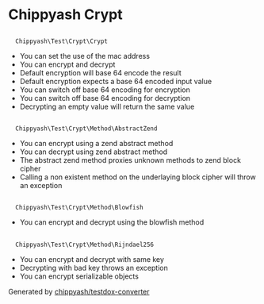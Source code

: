 # Chippyash Crypt

## 
      Chippyash\Test\Crypt\Crypt
    

*  You can set the use of the mac address
*  You can encrypt and decrypt
*  Default encryption will base 64 encode the result
*  Default encryption expects a base 64 encoded input value
*  You can switch off base 64 encoding for encryption
*  You can switch off base 64 encoding for decryption
*  Decrypting an empty value will return the same value

## 
      Chippyash\Test\Crypt\Method\AbstractZend
    

*  You can encrypt using a zend abstract method
*  You can decrypt using zend abstract method
*  The abstract zend method proxies unknown methods to zend block cipher
*  Calling a non existent method on the underlaying block cipher will throw an exception

## 
      Chippyash\Test\Crypt\Method\Blowfish
    

*  You can encrypt and decrypt using the blowfish method

## 
      Chippyash\Test\Crypt\Method\Rijndael256
    

*  You can encrypt and decrypt with same key
*  Decrypting with bad key throws an exception
*  You can encrypt serializable objects


Generated by [chippyash/testdox-converter](https://github.com/chippyash/Testdox-Converter)